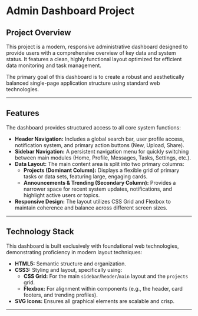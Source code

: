 # Admin Dashboard Project

## Project Overview

This project is a modern, responsive administrative dashboard designed to provide users with a comprehensive overview of key data and system status. It features a clean, highly functional layout optimized for efficient data monitoring and task management.

The primary goal of this dashboard is to create a robust and aesthetically balanced single-page application structure using standard web technologies.

---

## Features

The dashboard provides structured access to all core system functions:

* **Header Navigation:** Includes a global search bar, user profile access, notification system, and primary action buttons (New, Upload, Share).
* **Sidebar Navigation:** A persistent navigation menu for quickly switching between main modules (Home, Profile, Messages, Tasks, Settings, etc.).
* **Data Layout:** The main content area is split into two primary columns:
    * **Projects (Dominant Column):** Displays a flexible grid of primary tasks or data sets, featuring large, engaging cards.
    * **Announcements & Trending (Secondary Column):** Provides a narrower space for recent system updates, notifications, and highlight active users or topics.
* **Responsive Design:** The layout utilizes CSS Grid and Flexbox to maintain coherence and balance across different screen sizes.

---

## Technology Stack

This dashboard is built exclusively with foundational web technologies, demonstrating proficiency in modern layout techniques:

* **HTML5:** Semantic structure and organization.
* **CSS3:** Styling and layout, specifically using:
    * **CSS Grid:** For the main `sidebar`/`header`/`main` layout and the `projects` grid.
    * **Flexbox:** For alignment within components (e.g., the header, card footers, and trending profiles).
* **SVG Icons:** Ensures all graphical elements are scalable and crisp.

---

